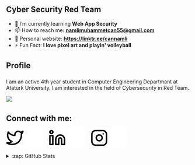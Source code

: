 ## Cyber Security Red Team

- 🌱 I’m currently learning **Web App Security**
- 📫 How to reach me: **namlimuhammetcan55@gmail.com**
- 🤳 Personal website: **https://linktr.ee/cannamli**
- ⚡️ Fun Fact: **I love pixel art and playin' volleyball**

## Profile 

###
I am an active 4th year student in Computer Engineering Departmant at Atatürk University. I am interested in the field of Cybersecurity in Red Team.

![](https://komarev.com/ghpvc/?username=muhammet0can1namli&color=green)

## Connect with me:

[![website](./twitter-light.svg)](https://twitter.com/cannmll#gh-light-mode-only)
[![website](./twitter-dark.svg)](https://twitter.com/cannmll#gh-dark-mode-only)
&nbsp;&nbsp;
[![website](./linkedin-light.svg)](https://www.linkedin.com/in/muhammet-can-namli/#gh-light-mode-only)
[![website](./linkedin-dark.svg)](https://www.linkedin.com/in/muhammet-can-namli/#gh-dark-mode-only)
&nbsp;&nbsp;
[![website](./instagram-light.svg)](https://www.instagram.com/can.nml/#gh-light-mode-only)
[![website](./instagram-dark.svg)](https://www.instagram.com/can.nml/#gh-dark-mode-only)


<details>
  <summary>:zap: GitHub Stats</summary>
<p align="center">
  <p>
  <a href="https://github.com/MuhammetCanNamli?tab=repositories" target="_blank">
  <img src="https://github-readme-stats.vercel.app/api/top-langs/?username=MuhammetCanNamli&hide=python&layout=compact&show_icons=true&theme=tokyonight">
  </a>
  </p>
  <p>
    <a href="https://github.com/MuhammetCanNamli" target="_blank">
    <img src="https://github-readme-stats.vercel.app/api?username=MuhammetCanNamli&count_private=true&show_icons=true&theme=tokyonight">
      </a>
  </p>
</p>
</details>
